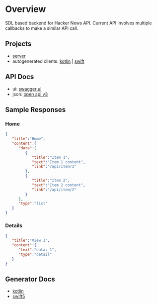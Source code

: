 # Overview

SDL based backend for Hacker News API. Current API involves multiple callbacks to make a similar API call.

## Projects
* [server](https://github.com/jeremyrempel/yahn-be-sdl/tree/main/server)
* autogenerated clients: [kotlin](https://github.com/jeremyrempel/yahn-be-sdl/tree/main/client-kotlin) |  [swift](https://github.com/jeremyrempel/yahn-be-sdl/tree/main/client-swift)

## API Docs
* ui: [swagger ui](http://localhost:8080/webjars/swagger-ui/index.html)
* json: [open api v3](http://localhost:8080/v3/api-docs)

## Sample Responses

### Home
```json
{
   "title":"Home",
   "content":{
      "data":[
         {
            "title":"Item 1",
            "text":"Item 1 content",
            "link":"/api/item/1"
         },
         {
            "title":"Item 2",
            "text":"Item 2 content",
            "link":"/api/item/2"
         }
      ],
      "type":"list"
   }
}
```

### Details
```json
{
   "title":"View 1",
   "content":{
      "text":"data: 1",
      "type":"detail"
   }
}
```


## Generator Docs

* [kotlin](https://openapi-generator.tech/docs/generators/kotlin)
* [swift5](https://openapi-generator.tech/docs/generators/swift5)
